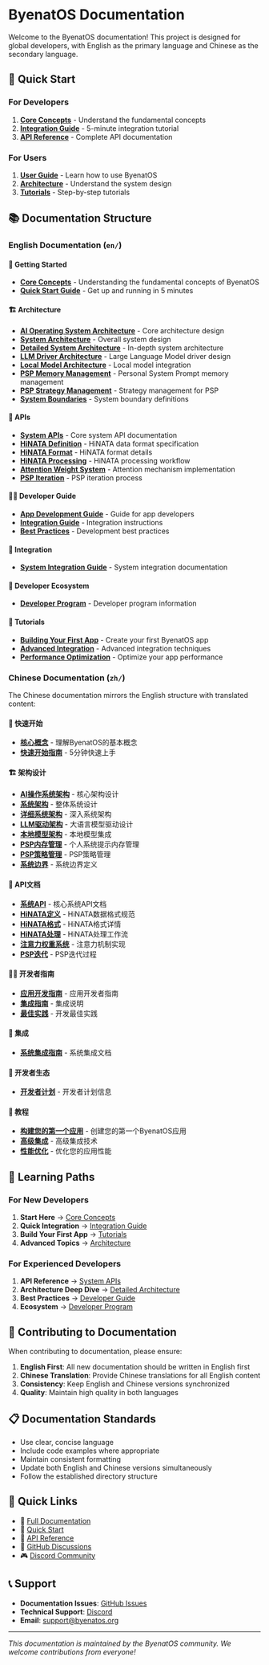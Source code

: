 # ByenatOS Documentation

Welcome to the ByenatOS documentation! This project is designed for global developers, with English as the primary language and Chinese as the secondary language.

## 🚀 Quick Start

### For Developers
1. **[Core Concepts](en/UserGuide/CoreConcepts.md)** - Understand the fundamental concepts
2. **[Integration Guide](en/DeveloperGuide/IntegrationGuide.md)** - 5-minute integration tutorial
3. **[API Reference](en/APIs/SystemAPIs.md)** - Complete API documentation

### For Users
1. **[User Guide](en/UserGuide/)** - Learn how to use ByenatOS
2. **[Architecture](en/Architecture/)** - Understand the system design
3. **[Tutorials](en/Tutorials/)** - Step-by-step tutorials

## 📚 Documentation Structure

### English Documentation (`en/`)

#### 🎯 Getting Started
- **[Core Concepts](en/UserGuide/CoreConcepts.md)** - Understanding the fundamental concepts of ByenatOS
- **[Quick Start Guide](en/UserGuide/QuickStart.md)** - Get up and running in 5 minutes

#### 🏗️ Architecture
- **[AI Operating System Architecture](en/Architecture/AIOperatingSystemArchitecture.md)** - Core architecture design
- **[System Architecture](en/Architecture/SystemArchitecture.md)** - Overall system design
- **[Detailed System Architecture](en/Architecture/DetailedSystemArchitecture.md)** - In-depth system architecture
- **[LLM Driver Architecture](en/Architecture/LLMDriverArchitecture.md)** - Large Language Model driver design
- **[Local Model Architecture](en/Architecture/LocalModelArchitecture.md)** - Local model integration
- **[PSP Memory Management](en/Architecture/PSPMemoryManagement.md)** - Personal System Prompt memory management
- **[PSP Strategy Management](en/Architecture/PSPStrategyManagement.md)** - Strategy management for PSP
- **[System Boundaries](en/Architecture/SystemBoundaries.md)** - System boundary definitions

#### 🔌 APIs
- **[System APIs](en/APIs/SystemAPIs.md)** - Core system API documentation
- **[HiNATA Definition](en/APIs/HiNATADefinition.md)** - HiNATA data format specification
- **[HiNATA Format](en/APIs/HiNATAFormat.md)** - HiNATA format details
- **[HiNATA Processing](en/APIs/HiNATAProcessing.md)** - HiNATA processing workflow
- **[Attention Weight System](en/APIs/AttentionWeightSystem.md)** - Attention mechanism implementation
- **[PSP Iteration](en/APIs/PSPIteration.md)** - PSP iteration process

#### 👨‍💻 Developer Guide
- **[App Development Guide](en/DeveloperGuide/AppDevelopmentGuide.md)** - Guide for app developers
- **[Integration Guide](en/DeveloperGuide/IntegrationGuide.md)** - Integration instructions
- **[Best Practices](en/DeveloperGuide/BestPractices.md)** - Development best practices

#### 🔗 Integration
- **[System Integration Guide](en/Integration/SystemIntegrationGuide.md)** - System integration documentation

#### 🌟 Developer Ecosystem
- **[Developer Program](en/DeveloperEcosystem/DeveloperProgram.md)** - Developer program information

#### 📖 Tutorials
- **[Building Your First App](en/Tutorials/FirstApp.md)** - Create your first ByenatOS app
- **[Advanced Integration](en/Tutorials/AdvancedIntegration.md)** - Advanced integration techniques
- **[Performance Optimization](en/Tutorials/PerformanceOptimization.md)** - Optimize your app performance

### Chinese Documentation (`zh/`)

The Chinese documentation mirrors the English structure with translated content:

#### 🎯 快速开始
- **[核心概念](zh/UserGuide/CoreConcepts.md)** - 理解ByenatOS的基本概念
- **[快速开始指南](zh/UserGuide/QuickStart.md)** - 5分钟快速上手

#### 🏗️ 架构设计
- **[AI操作系统架构](zh/Architecture/AIOperatingSystemArchitecture.md)** - 核心架构设计
- **[系统架构](zh/Architecture/SystemArchitecture.md)** - 整体系统设计
- **[详细系统架构](zh/Architecture/DetailedSystemArchitecture.md)** - 深入系统架构
- **[LLM驱动架构](zh/Architecture/LLMDriverArchitecture.md)** - 大语言模型驱动设计
- **[本地模型架构](zh/Architecture/LocalModelArchitecture.md)** - 本地模型集成
- **[PSP内存管理](zh/Architecture/PSPMemoryManagement.md)** - 个人系统提示内存管理
- **[PSP策略管理](zh/Architecture/PSPStrategyManagement.md)** - PSP策略管理
- **[系统边界](zh/Architecture/SystemBoundaries.md)** - 系统边界定义

#### 🔌 API文档
- **[系统API](zh/APIs/SystemAPIs.md)** - 核心系统API文档
- **[HiNATA定义](zh/APIs/HiNATADefinition.md)** - HiNATA数据格式规范
- **[HiNATA格式](zh/APIs/HiNATAFormat.md)** - HiNATA格式详情
- **[HiNATA处理](zh/APIs/HiNATAProcessing.md)** - HiNATA处理工作流
- **[注意力权重系统](zh/APIs/AttentionWeightSystem.md)** - 注意力机制实现
- **[PSP迭代](zh/APIs/PSPIteration.md)** - PSP迭代过程

#### 👨‍💻 开发者指南
- **[应用开发指南](zh/DeveloperGuide/AppDevelopmentGuide.md)** - 应用开发者指南
- **[集成指南](zh/DeveloperGuide/IntegrationGuide.md)** - 集成说明
- **[最佳实践](zh/DeveloperGuide/BestPractices.md)** - 开发最佳实践

#### 🔗 集成
- **[系统集成指南](zh/Integration/SystemIntegrationGuide.md)** - 系统集成文档

#### 🌟 开发者生态
- **[开发者计划](zh/DeveloperEcosystem/DeveloperProgram.md)** - 开发者计划信息

#### 📖 教程
- **[构建您的第一个应用](zh/Tutorials/FirstApp.md)** - 创建您的第一个ByenatOS应用
- **[高级集成](zh/Tutorials/AdvancedIntegration.md)** - 高级集成技术
- **[性能优化](zh/Tutorials/PerformanceOptimization.md)** - 优化您的应用性能

## 🎯 Learning Paths

### For New Developers
1. **Start Here** → [Core Concepts](en/UserGuide/CoreConcepts.md)
2. **Quick Integration** → [Integration Guide](en/DeveloperGuide/IntegrationGuide.md)
3. **Build Your First App** → [Tutorials](en/Tutorials/)
4. **Advanced Topics** → [Architecture](en/Architecture/)

### For Experienced Developers
1. **API Reference** → [System APIs](en/APIs/SystemAPIs.md)
2. **Architecture Deep Dive** → [Detailed Architecture](en/Architecture/DetailedSystemArchitecture.md)
3. **Best Practices** → [Developer Guide](en/DeveloperGuide/)
4. **Ecosystem** → [Developer Program](en/DeveloperEcosystem/DeveloperProgram.md)

## 🤝 Contributing to Documentation

When contributing to documentation, please ensure:

1. **English First**: All new documentation should be written in English first
2. **Chinese Translation**: Provide Chinese translations for all English content
3. **Consistency**: Keep English and Chinese versions synchronized
4. **Quality**: Maintain high quality in both languages

## 📋 Documentation Standards

- Use clear, concise language
- Include code examples where appropriate
- Maintain consistent formatting
- Update both English and Chinese versions simultaneously
- Follow the established directory structure

## 🔗 Quick Links

- 📖 [Full Documentation](https://docs.byenatos.org)
- 🚀 [Quick Start](en/UserGuide/QuickStart.md)
- 🔌 [API Reference](en/APIs/SystemAPIs.md)
- 💬 [GitHub Discussions](https://github.com/byenatos/byenatos/discussions)
- 🎮 [Discord Community](https://discord.gg/byenatos)

## 📞 Support

- **Documentation Issues**: [GitHub Issues](https://github.com/byenatos/byenatos/issues)
- **Technical Support**: [Discord](https://discord.gg/byenatos)
- **Email**: support@byenatos.org

---

*This documentation is maintained by the ByenatOS community. We welcome contributions from everyone!* 
